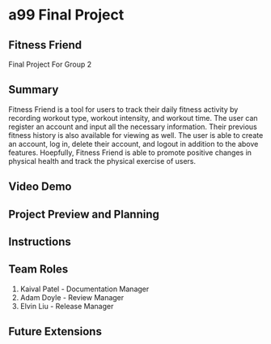 # a99 Final Project 
 
## Fitness Friend

Final Project For Group 2

## Summary 

Fitness Friend is a tool for users to track their daily fitness activity by recording workout type, workout intensity, and workout time. The user can register an account and input all the necessary information. Their previous fitness history is also available for viewing as well. The user is able to create an account, log in, delete their account, and logout in addition to the above features. Hoepfully, Fitness Friend is able to promote positive changes in physical health and track the physical exercise of users. 

## Video Demo

## Project Preview and Planning

## Instructions

## Team Roles

1. Kaival Patel - Documentation Manager
2. Adam Doyle - Review Manager
3. Elvin Liu - Release Manager

## Future Extensions
